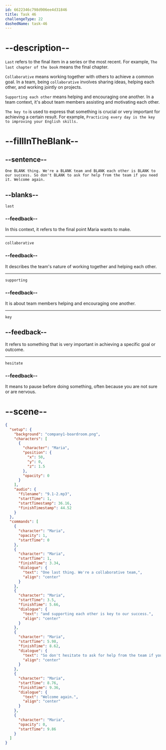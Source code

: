 ```yaml
---
id: 6622346c798d906ee4d31846
title: Task 46
challengeType: 22
dashedName: task-46
---
```


<!-- (Audio) Maria: One last thing. We're a collaborative team and supporting each other is key to our success. So don't hesitate to ask for help from the team if you need it. Welcome again. -->

# --description--

`Last` refers to the final item in a series or the most recent. For example, `The last chapter of the book` means the final chapter.

`Collaborative` means working together with others to achieve a common goal. In a team, being `collaborative` involves sharing ideas, helping each other, and working jointly on projects.

`Supporting each other` means helping and encouraging one another. In a team context, it's about team members assisting and motivating each other.

`The key to` is used to express that something is crucial or very important for achieving a certain result. For example, `Practicing every day is the key to improving your English skills.`

# --fillInTheBlank--

## --sentence--

`One BLANK thing. We're a BLANK team and BLANK each other is BLANK to our success. So don't BLANK to ask for help from the team if you need it. Welcome again.`

## --blanks--

`last`

### --feedback--

In this context, it refers to the final point Maria wants to make.

---

`collaborative`

### --feedback--

It describes the team's nature of working together and helping each other.

---

`supporting`

### --feedback--

It is about team members helping and encouraging one another.

---

`key`

## --feedback--

It refers to something that is very important in achieving a specific goal or outcome.

---

`hesitate`

### --feedback--

It means to pause before doing something, often because you are not sure or are nervous.

# --scene--

```json
{
  "setup": {
    "background": "company1-boardroom.png",
    "characters": [
      {
        "character": "Maria",
        "position": {
          "x": 50,
          "y": 0,
          "z": 1.5
        },
        "opacity": 0
      }
    ],
    "audio": {
      "filename": "9.1-2.mp3",
      "startTime": 1,
      "startTimestamp": 36.16,
      "finishTimestamp": 44.52
    }
  },
  "commands": [
    {
      "character": "Maria",
      "opacity": 1,
      "startTime": 0
    },
    {
      "character": "Maria",
      "startTime": 1,
      "finishTime": 3.34,
      "dialogue": {
        "text": "One last thing. We're a collaborative team,",
        "align": "center"
      }
    },
    {
      "character": "Maria",
      "startTime": 3.5,
      "finishTime": 5.66,
      "dialogue": {
        "text": "and supporting each other is key to our success.",
        "align": "center"
      }
    },
    {
      "character": "Maria",
      "startTime": 5.98,
      "finishTime": 8.62,
      "dialogue": {
        "text": "So don't hesitate to ask for help from the team if you need it.",
        "align": "center"
      }
    },
    {
      "character": "Maria",
      "startTime": 8.76,
      "finishTime": 9.36,
      "dialogue": {
        "text": "Welcome again.",
        "align": "center"
      }
    },
    {
      "character": "Maria",
      "opacity": 0,
      "startTime": 9.86
    }
  ]
}
```
